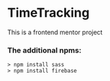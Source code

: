 # TimeTracking
This is a frontend mentor project

### The additional npms:

```
> npm install sass
> npm install firebase
```

